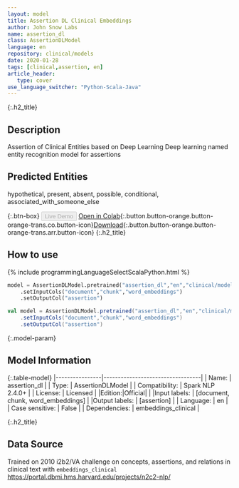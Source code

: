 ```yaml
---
layout: model
title: Assertion DL Clinical Embeddings
author: John Snow Labs
name: assertion_dl
class: AssertionDLModel
language: en
repository: clinical/models
date: 2020-01-28
tags: [clinical,assertion, en]
article_header:
   type: cover
use_language_switcher: "Python-Scala-Java"
---
```


{:.h2_title}
## Description
Assertion of Clinical Entities based on Deep Learning
Deep learning named entity recognition model for assertions 

## Predicted Entities 
hypothetical, present, absent, possible, conditional, associated_with_someone_else

{:.btn-box}
<button class="button button-orange" disabled>Live Demo</button>
[Open in Colab](https://github.com/JohnSnowLabs/spark-nlp-workshop/blob/master/tutorials/Certification_Trainings/Healthcare/2.Clinical_Assertion_Model.ipynb){:.button.button-orange.button-orange-trans.co.button-icon}[Download](https://s3.amazonaws.com/auxdata.johnsnowlabs.com/clinical/models/assertion_dl_en_2.4.0_2.4_1580237286004.zip){:.button.button-orange.button-orange-trans.arr.button-icon}
{:.h2_title}
## How to use 
<div class="tabs-box" markdown="1">

{% include programmingLanguageSelectScalaPython.html %}

```python
model = AssertionDLModel.pretrained("assertion_dl","en","clinical/models")
	.setInputCols("document","chunk","word_embeddings")
	.setOutputCol("assertion")
```

```scala
val model = AssertionDLModel.pretrained("assertion_dl","en","clinical/models")
	.setInputCols("document","chunk","word_embeddings")
	.setOutputCol("assertion")
```
</div>



{:.model-param}
## Model Information

{:.table-model}
|----------------|----------------------------------|
| Name:           | assertion_dl                     |
| Type:    | AssertionDLModel                 |
| Compatibility:  | Spark NLP 2.4.0+                            |
| License:        | Licensed                         |
|Edition:|Official|                       |
|Input labels:         | [document, chunk, word_embeddings] |
|Output labels:        | [assertion]                        |
| Language:       | en                               |
| Case sensitive: | False                            |
| Dependencies:  | embeddings_clinical              |

{:.h2_title}
## Data Source
Trained on 2010 i2b2/VA challenge on concepts, assertions, and relations in clinical text with `embeddings_clinical`
https://portal.dbmi.hms.harvard.edu/projects/n2c2-nlp/
